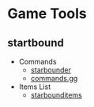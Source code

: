 # Game Tools

## startbound

* Commands
  * [starbounder](https://starbounder.org/Commands)
  * [commands.gg](https://commands.gg/starbound) 
* Items List
  * [starbounditems](https://starbounditems.com/)

